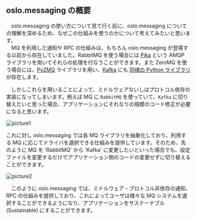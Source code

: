 ## oslo.messaging の概要
　oslo.messaging の使い方について見て行く前に、oslo.messaging についての理解を深めるため、なぜこの仕組みを使うのかについて考えてみたいと思います。  
　MQ を利用した通知や RPC の仕組みは、もちろん oslo.messaging が登場する以前から存在していました。RabbitMQ を使う場合には [Pika](https://github.com/pika/pika) という AMQP ライブラリを用いてそれらの処理を行なうことができます。また ZeroMQ を使う場合には、[PyZMQ](https://github.com/zeromq/pyzmq) ライブラリを用い、[Kafka](http://kafka.apache.org/) にも [同様の Python ライブラリ](http://zeromq.org/) が存在します。  
  
　しかしこれらを用いることによって、ミドルウェアないしはプロトコル依存の実装になってしまいます。例えば MQ に `RabbitMQ` を使っていて、`Kafka` に切り替えたいと思った場合、アプリケーションにそれなりの規模のコード修正が必要になると思います。  

![picture1](https://github.com/userlocalhost2000/draft-codezine-oslo.messaging/blob/master/img/picture1.png?raw=true)

  これに対し oslo.messaging では各 MQ ライブラリを抽象化しており、利用する MQ に応じてドライバを選択できる仕組みを提供しています。そのため、先のように MQ を 'RabbitMQ' から 'Kafka' に変更したいといった場合でも、設定ファイルを変更するだけでアプリケーション側のコードの変更せずに切り替えることができます。  

![picture2](https://github.com/userlocalhost2000/draft-codezine-oslo.messaging/blob/master/img/picture2.png?raw=true)

　このように oslo.messaging では、ミドルウェア・プロトコル非依存の通知、RPC の仕組みを提供しており、これによってユーザは様々な MQ システムを選択することができるようになり、アプリケーションをサステーナブル (Sustainable) にすることができます。  

